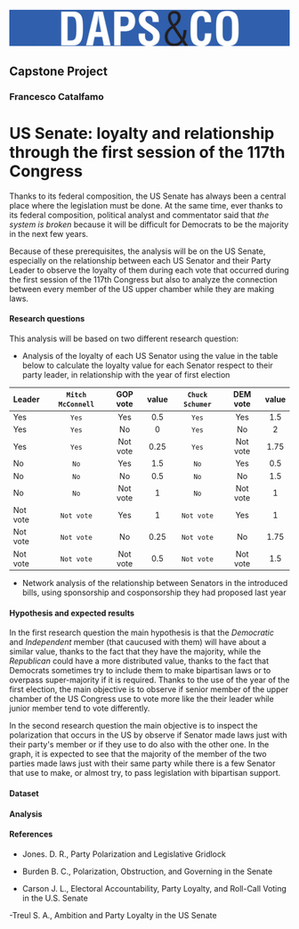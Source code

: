 ![Logo](fig/dapscologo.jpg)
## Capstone Project
### Francesco Catalfamo

# US Senate: loyalty and relationship through the first session of the 117th Congress
Thanks to its federal composition, the US Senate has always been a central place where the legislation must be done. At the same time, ever thanks to its federal composition, political analyst and commentator said that *the system is broken* because it will be difficult for Democrats to be the majority in the next few years.

Because of these prerequisites, the analysis will be on the US Senate, especially on the relationship between each US Senator and their Party Leader to observe the loyalty of them during each vote that occurred during the first session of the 117th Congress but also to analyze the connection between every member of the US upper chamber while they are making laws. 

#### Research questions
This analysis will be based on two different research question: 

- Analysis of the loyalty of each US Senator using the value in the table below to calculate the loyalty value for each Senator respect to their party leader, in relationship with the year of first election

| Leader | `Mitch McConnell` | GOP vote | value | `Chuck Schumer` | DEM vote | value |
| :--- | :---: |  :---: |  :---: |  :---: |  :---: |  :---: | 
| Yes | `Yes` | Yes | 0.5 | `Yes` | Yes | 1.5 |
| Yes | `Yes` | No | 0 | `Yes` | No | 2 | 
| Yes | `Yes` | Not vote | 0.25 | `Yes` | Not vote | 1.75 | 
| No | `No` | Yes | 1.5 | `No` | Yes | 0.5 |
| No | `No` | No | 0.5 | `No` | No | 1.5 |
| No | `No` | Not vote | 1 | `No` | Not vote | 1 |
| Not vote | `Not vote` | Yes | 1 | `Not vote` | Yes | 1 |
| Not vote | `Not vote` | No |0.25 | `Not vote` | No | 1.75 |
| Not vote | `Not vote` | Not vote | 0.5 | `Not vote` | Not vote | 1.5 |

- Network analysis of the relationship between Senators in the introduced bills, using sponsorship and cosponsorship they had proposed last year

#### Hypothesis and expected results
In the first research question the main hypothesis is that the *Democratic* and *Independent* member (that caucused with them) will have about a similar value, thanks to the fact that they have the majority, while the *Republican* could have a more distributed value, thanks to the fact that Democrats sometimes try to include them to make bipartisan laws or to overpass super-majority if it is required. Thanks to the use of the year of the first election, the main objective is to observe if senior member of the upper chamber of the US Congress use to vote more like the their leader while junior member tend to vote differently.

In the second research question the main objective is to inspect the polarization that occurs in the US by observe if Senator made laws just with their party's member or if they use to do also with the other one. In the graph, it is expected to see that the majority of the member of the two parties made laws just with their same party while there is a few Senator that use to make, or almost try, to pass legislation with bipartisan support. 

#### Dataset

#### Analysis

#### References
- Jones. D. R., Party Polarization and Legislative Gridlock

- Burden B. C., Polarization, Obstruction, and Governing in the Senate

- Carson J. L., Electoral Accountability, Party Loyalty, and Roll-Call Voting in the U.S. Senate

 -Treul S. A., Ambition and Party Loyalty in the US Senate